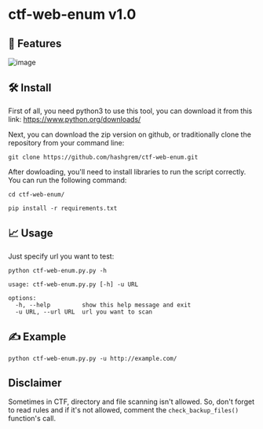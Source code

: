 # ctf-web-enum v1.0

## 🎯 Features
![image](https://github.com/hashgrem/ctf-web-enum/assets/44004683/7c8c3fe1-2303-4eb8-b655-7e2a45bcd9ea)

## 🛠️ Install

First of all, you need python3 to use this tool, you can download it from this link: https://www.python.org/downloads/

Next, you can download the zip version on github, or traditionally clone the repository from your command line:
```
git clone https://github.com/hashgrem/ctf-web-enum.git
```
After dowloading, you'll need to install libraries to run the script correctly. You can run the following command:

```
cd ctf-web-enum/

pip install -r requirements.txt
```

## 📈 Usage

Just specify url you want to test:

```
python ctf-web-enum.py.py -h

usage: ctf-web-enum.py.py [-h] -u URL

options:
  -h, --help         show this help message and exit
  -u URL, --url URL  url you want to scan
```

## ✍️ Example

```
python ctf-web-enum.py.py -u http://example.com/
```

## Disclaimer

Sometimes in CTF, directory and file scanning isn't allowed. So, don't forget to read rules and if it's not allowed, comment the `check_backup_files()` function's call.


